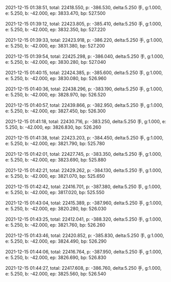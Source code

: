 2021-12-15 01:38:51, total: 22418.550, p: -386.530, delta:5.250 手, g:1.000, e: 5.250, b: -42.000, ep: 3833.470, bp: 527.500

2021-12-15 01:39:12, total: 22423.805, p: -385.410, delta:5.250 手, g:1.000, e: 5.250, b: -42.000, ep: 3832.350, bp: 527.220

2021-12-15 01:39:33, total: 22423.918, p: -386.220, delta:5.250 手, g:1.000, e: 5.250, b: -42.000, ep: 3831.380, bp: 527.200

2021-12-15 01:39:54, total: 22425.298, p: -386.040, delta:5.250 手, g:1.000, e: 5.250, b: -42.000, ep: 3830.280, bp: 527.040

2021-12-15 01:40:15, total: 22424.385, p: -385.600, delta:5.250 手, g:1.000, e: 5.250, b: -42.000, ep: 3830.080, bp: 526.960

2021-12-15 01:40:36, total: 22438.296, p: -383.190, delta:5.250 手, g:1.000, e: 5.250, b: -42.000, ep: 3828.970, bp: 526.520

2021-12-15 01:40:57, total: 22439.866, p: -382.950, delta:5.250 手, g:1.000, e: 5.250, b: -42.000, ep: 3827.450, bp: 526.300

2021-12-15 01:41:18, total: 22430.716, p: -383.250, delta:5.250 手, g:1.000, e: 5.250, b: -42.000, ep: 3826.830, bp: 526.260

2021-12-15 01:41:38, total: 22423.203, p: -384.450, delta:5.250 手, g:1.000, e: 5.250, b: -42.000, ep: 3821.790, bp: 525.780

2021-12-15 01:42:01, total: 22427.745, p: -383.350, delta:5.250 手, g:1.000, e: 5.250, b: -42.000, ep: 3823.690, bp: 525.880

2021-12-15 01:42:21, total: 22429.262, p: -384.130, delta:5.250 手, g:1.000, e: 5.250, b: -42.000, ep: 3821.070, bp: 525.650

2021-12-15 01:42:42, total: 22416.701, p: -387.380, delta:5.250 手, g:1.000, e: 5.250, b: -42.000, ep: 3817.020, bp: 525.550

2021-12-15 01:43:04, total: 22415.389, p: -387.960, delta:5.250 手, g:1.000, e: 5.250, b: -42.000, ep: 3820.280, bp: 526.030

2021-12-15 01:43:25, total: 22412.041, p: -388.320, delta:5.250 手, g:1.000, e: 5.250, b: -42.000, ep: 3821.760, bp: 526.260

2021-12-15 01:43:46, total: 22420.852, p: -385.830, delta:5.250 手, g:1.000, e: 5.250, b: -42.000, ep: 3824.490, bp: 526.290

2021-12-15 01:44:06, total: 22416.764, p: -387.950, delta:5.250 手, g:1.000, e: 5.250, b: -42.000, ep: 3826.690, bp: 526.830

2021-12-15 01:44:27, total: 22417.608, p: -386.760, delta:5.250 手, g:1.000, e: 5.250, b: -42.000, ep: 3825.560, bp: 526.540